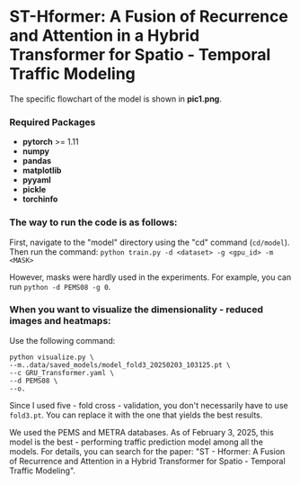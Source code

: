 # ST-Hformer: A Fusion of Recurrence and Attention in a Hybrid Transformer for Spatio - Temporal Traffic Modeling

The specific flowchart of the model is shown in **pic1.png**.

### Required Packages
- **pytorch** >= 1.11
- **numpy**
- **pandas**
- **matplotlib**
- **pyyaml**
- **pickle**
- **torchinfo**

### The way to run the code is as follows:
First, navigate to the "model" directory using the "cd" command (`cd/model`).
Then run the command: `python train.py -d <dataset> -g <gpu_id> -m <MASK>`

However, masks were hardly used in the experiments. For example, you can run `python -d PEMS08 -g 0`.

### When you want to visualize the dimensionality - reduced images and heatmaps:
Use the following command:
```
python visualize.py \
--m..data/saved_models/model_fold3_20250203_103125.pt \
--c GRU_Transformer.yaml \
--d PEMS08 \
--o.
```
Since I used five - fold cross - validation, you don't necessarily have to use `fold3.pt`. You can replace it with the one that yields the best results.

We used the PEMS and METRA databases. As of February 3, 2025, this model is the best - performing traffic prediction model among all the models. For details, you can search for the paper: "ST - Hformer: A Fusion of Recurrence and Attention in a Hybrid Transformer for Spatio - Temporal Traffic Modeling".
